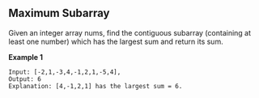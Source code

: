 ## Maximum Subarray

Given an integer array nums, find the contiguous subarray (containing at least one number) which has the largest sum and return its sum.

**Example 1**
```
Input: [-2,1,-3,4,-1,2,1,-5,4],
Output: 6
Explanation: [4,-1,2,1] has the largest sum = 6.
```
